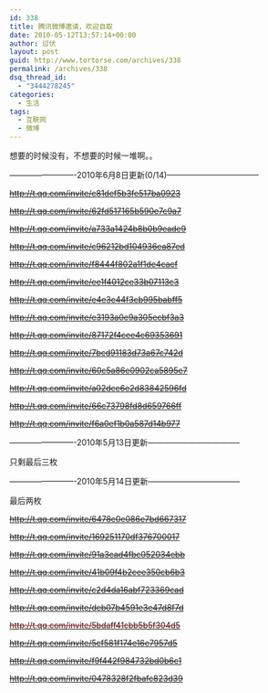 ```yaml
---
id: 338
title: 腾讯微博邀请，欢迎自取
date: 2010-05-12T13:57:14+00:00
author: 愆伏
layout: post
guid: http://www.tortorse.com/archives/338
permalink: /archives/338
dsq_thread_id:
  - "3444278245"
categories:
  - 生活
tags:
  - 互联网
  - 微博
---
```

想要的时候没有，不想要的时候一堆啊。。

&#8212;&#8212;&#8212;&#8212;&#8212;&#8212;&#8212;&#8212;-2010年6月8日更新(0/14)&#8212;&#8212;&#8212;&#8212;&#8212;&#8212;&#8212;&#8212;&#8212;&#8212;&#8212;&#8211;

<span style="text-decoration: line-through;">http://t.qq.com/invite/c81def5b3fe517ba0923</span>

<span style="text-decoration: line-through;">http://t.qq.com/invite/62fd517165b590e7c9a7</span>

<span style="text-decoration: line-through;">http://t.qq.com/invite/a733a1424b8b0b9eade9</span>

<span style="text-decoration: line-through;">http://t.qq.com/invite/c96212bd104936ea87ed</span>

<span style="text-decoration: line-through;">http://t.qq.com/invite/f8444f802a1f1dc4cacf</span>

<span style="text-decoration: line-through;">http://t.qq.com/invite/ee1f4012ce33b07113c3</span>

<span style="text-decoration: line-through;">http://t.qq.com/invite/e4e3c44f3cb995babff5</span>

<span style="text-decoration: line-through;">http://t.qq.com/invite/e3193a0e9a305ecbf3a3</span>

<span style="text-decoration: line-through;">http://t.qq.com/invite/87172f4cee4c69353691</span>

<span style="text-decoration: line-through;">http://t.qq.com/invite/7bcd91183d73a67c742d</span>

<span style="text-decoration: line-through;">http://t.qq.com/invite/60c5a86e0902ca5895e7</span>

<span style="text-decoration: line-through;">http://t.qq.com/invite/a02dce6e2d83842596fd</span>

<span style="text-decoration: line-through;">http://t.qq.com/invite/66c73798fd8d659766ff</span>

<span style="text-decoration: line-through;">http://t.qq.com/invite/f6a0ef1b0a587d14b977</span>

&#8212;&#8212;&#8212;&#8212;&#8212;&#8212;&#8212;&#8212;-2010年5月13日更新&#8212;&#8212;&#8212;&#8212;&#8212;&#8212;&#8212;&#8212;&#8212;&#8212;&#8212;&#8211;
  
只剩最后三枚

&#8212;&#8212;&#8212;&#8212;&#8212;&#8212;&#8212;&#8212;-2010年5月14日更新&#8212;&#8212;&#8212;&#8212;&#8212;&#8212;&#8212;&#8212;&#8212;&#8212;&#8212;&#8211;
  
最后两枚

<span style="text-decoration: line-through;">http://t.qq.com/invite/6478e0e086e7bd667317</span>

<span style="text-decoration: line-through;">http://t.qq.com/invite/169251170df376700017</span>

<span style="text-decoration: line-through;"><span style="color: #ff0000;">http://t.qq.com/invite/91a3cad4fbc052034ebb</span></span>

<span style="text-decoration: line-through;">http://t.qq.com/invite/41b09f4b2cee350cb6b3</span>

<span style="text-decoration: line-through;"><span style="color: #ff0000;">http://t.qq.com/invite/c2d4da16abf723369cad</span></span>

<span style="text-decoration: line-through;">http://t.qq.com/invite/deb07b4591e3e47d8f7d</span>

<span style="color: #ff0000;"><span style="text-decoration: line-through;"><span style="color: #000000;">http://t.qq.com/invite/5bdaff41cbb5b5f304d5</span></span></span>

<span style="text-decoration: line-through;">http://t.qq.com/invite/5cf581f174e16e7957d5</span>

<span style="text-decoration: line-through;">http://t.qq.com/invite/f9f442f984732bd0b6c1</span>

<span style="text-decoration: line-through;">http://t.qq.com/invite/0478328f2fbafc823d39</span>